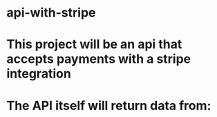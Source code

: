 # api-with-stripe

# This project will be an api that accepts payments with a stripe integration
# The API itself will return data from:
